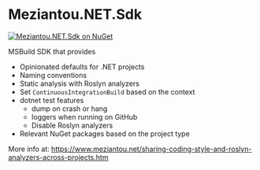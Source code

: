 # Meziantou.NET.Sdk

[![Meziantou.NET.Sdk on NuGet](https://img.shields.io/nuget/v/Meziantou.NET.Sdk.svg)](https://www.nuget.org/packages/Meziantou.NET.Sdk/)

MSBuild SDK that provides
- Opinionated defaults for .NET projects
- Naming conventions
- Static analysis with Roslyn analyzers
- Set `ContinuousIntegrationBuild` based on the context
- dotnet test features
  - dump on crash or hang
  - loggers when running on GitHub
  - Disable Roslyn analyzers
- Relevant NuGet packages based on the project type
    

More info at: https://www.meziantou.net/sharing-coding-style-and-roslyn-analyzers-across-projects.htm
